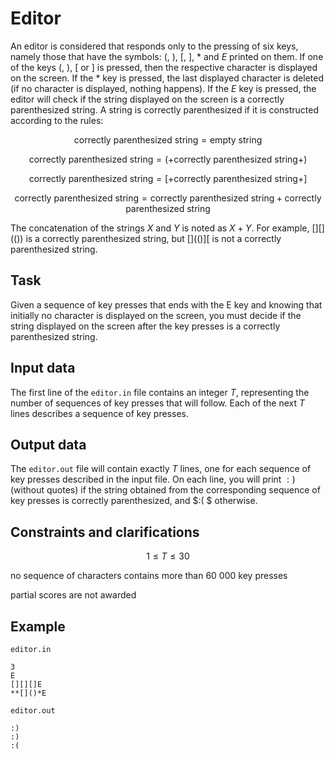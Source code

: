 # Editor

An editor is considered that responds only to the pressing of six keys, namely those that have the symbols: $($, $)$, $[$, $]$, $*$ and $E$ printed on them. If one of the keys $($, $)$, $[$ or $]$ is pressed, then the respective character is displayed on the screen. If the $*$ key is pressed, the last displayed character is deleted (if no character is displayed, nothing happens). If the $E$ key is pressed, the editor will check if the string displayed on the screen is a correctly parenthesized string. A string is correctly parenthesized if it is constructed according to the rules:

$$
\text{correctly parenthesized string} = \text{empty string}
$$

$$
\text{correctly parenthesized string} = ( + \text{correctly parenthesized string} + )
$$

$$
\text{correctly parenthesized string} = [ + \text{correctly parenthesized string} + ]
$$

$$
\text{correctly parenthesized string} = \text{correctly parenthesized string} + \text{correctly parenthesized string}
$$

The concatenation of the strings $X$ and $Y$ is noted as $X+Y$. For example, $[][](())$ is a correctly parenthesized string, but $[](()][$ is not a correctly parenthesized string.

## Task

Given a sequence of key presses that ends with the E key and knowing that initially no character is displayed on the screen, you must decide if the string displayed on the screen after the key presses is a correctly parenthesized string.

## Input data

The first line of the `editor.in` file contains an integer $T$, representing the number of sequences of key presses that will follow. Each of the next $T$ lines describes a sequence of key presses.

## Output data

The `editor.out` file will contain exactly $T$ lines, one for each sequence of key presses described in the input file. On each line, you will print $:)$ (without quotes) if the string obtained from the corresponding sequence of key presses is correctly parenthesized, and $:( $ otherwise.

## Constraints and clarifications

$$1 \leq T \leq 30$$

no sequence of characters contains more than $60\ 000$ key presses

partial scores are not awarded

## Example

`editor.in`
```
3
E
[][][]E
**[]()*E
```

`editor.out`
```
:)
:)
:(
```